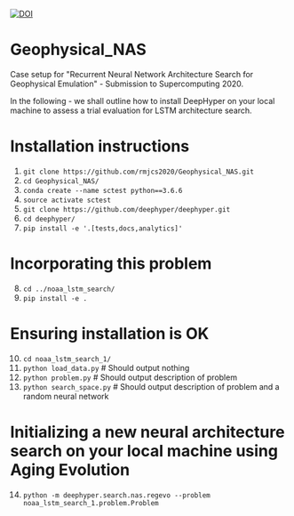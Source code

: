 
[![DOI](https://zenodo.org/badge/258007645.svg)](https://zenodo.org/badge/latestdoi/258007645)
# Geophysical_NAS
Case setup for "Recurrent Neural Network Architecture Search for Geophysical Emulation" - Submission to Supercomputing 2020. 

In the following - we shall outline how to install DeepHyper on your local machine to assess a trial evaluation for LSTM architecture search.

# Installation instructions

1. `git clone https://github.com/rmjcs2020/Geophysical_NAS.git`
2. `cd Geophysical_NAS/`
3. `conda create --name sctest python==3.6.6`
4. `source activate sctest`
5. `git clone https://github.com/deephyper/deephyper.git`
6. `cd deephyper/`
7. `pip install -e '.[tests,docs,analytics]'`

# Incorporating this problem

8. `cd ../noaa_lstm_search/`
9. `pip install -e .`

# Ensuring installation is OK
10. `cd noaa_lstm_search_1/`
11. `python load_data.py` # Should output nothing
12. `python problem.py` # Should output description of problem
13. `python search_space.py` # Should output description of problem and a random neural network

# Initializing a new neural architecture search on your local machine using Aging Evolution
14. `python -m deephyper.search.nas.regevo --problem noaa_lstm_search_1.problem.Problem`
